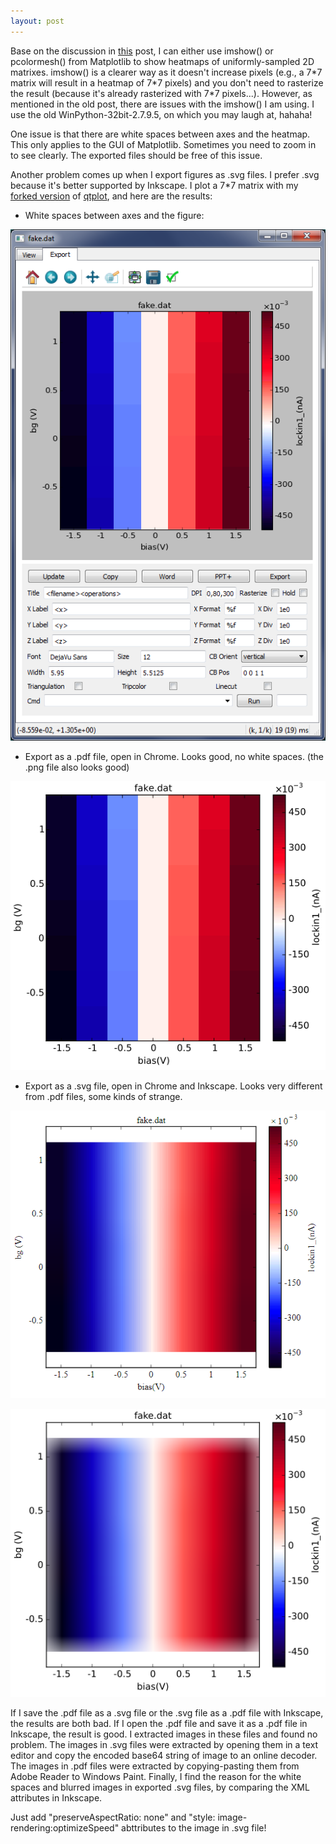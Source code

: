 ```yaml
---
layout: post
---
```

Base on the discussion in [this](https://cover-me.github.io/2019/02/17/Save-2d-data-as-a-figure.html) post, I can either use imshow() or pcolormesh() from Matplotlib to show heatmaps of uniformly-sampled 2D matrixes. imshow() is a clearer way as it doesn't increase pixels (e.g., a 7\*7 matrix will result in a heatmap of 7\*7 pixels) and you don't need to rasterize the result (because it's already rasterized with 7\*7 pixels...). However, as mentioned in the old post, there are issues with the imshow() I am using. I use the old WinPython-32bit-2.7.9.5, on which you may laugh at, hahaha!

One issue is that there are white spaces between axes and the heatmap. This only applies to the GUI of Matplotlib. Sometimes you need to zoom in to see clearly. The exported files should be free of this issue.

Another problem comes up when I export figures as .svg files. I prefer .svg because it's better supported by Inkscape. I plot a 7*7 matrix with my [forked version](https://github.com/cover-me/qtplot) of [qtplot](https://github.com/Rubenknex/qtplot), and here are the results:

* White spaces between axes and the figure:

![](/images/7x7_snapshoot.png)

* Export as a .pdf file, open in Chrome. Looks good, no white spaces. (the .png file also looks good)

![](/images/7x7_pdf_in_chrome.png)

* Export as a .svg file, open in Chrome and Inkscape. Looks very different from .pdf files, some kinds of strange.

![](/images/7x7_svg_in_chrome.png)

![](/images/7x7_svg_in_inkscape.png)

If I save the .pdf file as a .svg file or the .svg file as a .pdf file with Inkscape, the results are both bad. If I open the .pdf file and save it as a .pdf file in Inkscape, the result is good. I extracted images in these files and found no problem. The images in .svg files were extracted by opening them in a text editor and copy the encoded base64 string of image to an online decoder. The images in .pdf files were extracted by copying-pasting them from Adobe Reader to Windows Paint. Finally, I find the reason for the white spaces and blurred images in exported .svg files, by comparing the XML attributes in Inkscape.

Just add "preserveAspectRatio: none" and "style: image-rendering:optimizeSpeed" abttributes to the image in .svg file!
